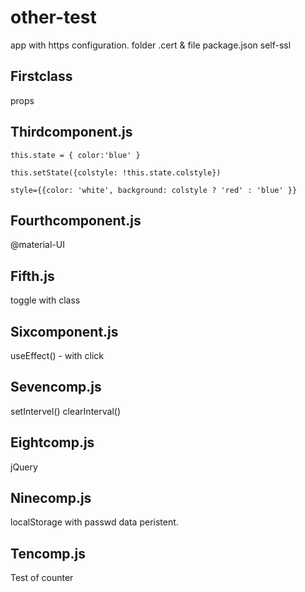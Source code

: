 # other-test

app with https configuration.
folder .cert & file package.json
self-ssl

## Firstclass

props

## Thirdcomponent.js

`this.state = { color:'blue' }`

`this.setState({colstyle: !this.state.colstyle})`

`style={{color: 'white', background: colstyle ? 'red' : 'blue' }}`

## Fourthcomponent.js

@material-UI

## Fifth.js

toggle with class

## Sixcomponent.js

useEffect() - with click

## Sevencomp.js

setIntervel()
clearInterval()

## Eightcomp.js

jQuery

## Ninecomp.js

localStorage with passwd data peristent.

## Tencomp.js

Test of counter

